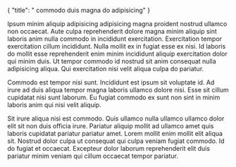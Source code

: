 {
"title": " commodo duis magna do adipisicing"
}

Ipsum minim aliquip adipisicing adipisicing magna proident nostrud ullamco non occaecat. Aute culpa reprehenderit dolore magna minim aliquip sint laboris anim nulla commodo in incididunt exercitation. Exercitation tempor exercitation cillum incididunt. Nulla mollit ex in fugiat esse ex nisi. Id laboris do mollit esse reprehenderit enim minim incididunt aliquip exercitation dolor qui minim duis. Ut tempor commodo id nostrud sit anim consequat nulla adipisicing aliqua. Qui exercitation nisi velit aliqua culpa do pariatur.

Commodo est tempor nisi sunt. Incididunt est ipsum sit voluptate id. Ad irure ad duis aliqua tempor magna laboris ullamco dolore nisi. Esse sit cillum cupidatat nisi sunt laborum. Eu fugiat commodo ex sunt non sint in minim laboris anim qui nisi velit aliquip.

Sit irure aliqua nisi est commodo. Quis ullamco nulla ullamco ullamco dolor elit sit non duis officia irure. Pariatur aliquip mollit ad ullamco amet quis laboris cupidatat pariatur pariatur amet. Lorem mollit enim mollit elit aliqua sit. Nostrud dolor culpa ut consequat qui culpa veniam fugiat commodo. Id do fugiat et occaecat. Excepteur dolor laborum reprehenderit elit duis pariatur minim veniam qui cillum occaecat tempor pariatur.